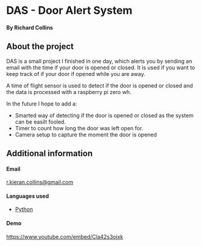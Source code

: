 # DAS - Door Alert System
#### By Richard Collins

## About the project
DAS is a small project I finished in one day, which alerts you by sending an email with the time if your door is opened or closed.
It is used if you want to keep track of if your door if opened while you are away.

A time of flight sensor is used to detect if the door is opened or closed and the data is processed with a raspberry pi zero wh.

In the future I hope to add a:
- Smarted way of detecting if the door is opened or closed as the system can be easilt fooled.
- Timer to count how long the door was left open for.
- Camera setup to capture the moment the door is opened

## Additional information
#### Email
r.kieran.collins@gmail.com
#### Languages used
- [Python](https://www.python.org/)
#### Demo
https://www.youtube.com/embed/Cla42s3ojxk
